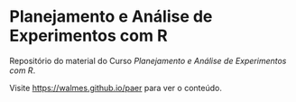 Planejamento e Análise de Experimentos com R
============================================

Repositório do material do Curso *Planejamento e Análise de Experimentos
com R*.

Visite <https://walmes.github.io/paer> para ver o conteúdo.
